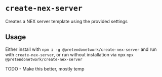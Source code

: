 # `create-nex-server`

Creates a NEX server template using the provided settings

## Usage

Either install with `npm i -g @pretendonetwork/create-nex-server` and run with `create-nex-server`, or run without installation via npx `npx @pretendonetwork/create-nex-server`

TODO - Make this better, mostly temp